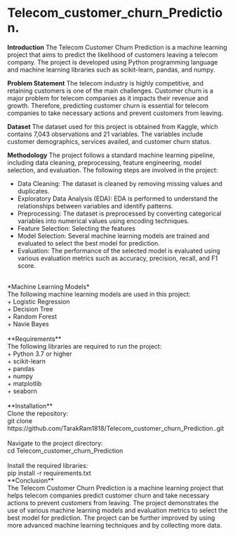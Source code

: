 # Telecom_customer_churn_Prediction.
**Introduction**
The Telecom Customer Churn Prediction is a machine learning project that aims to predict the likelihood of customers leaving a telecom company. The project is developed using Python programming language and machine learning libraries such as scikit-learn, pandas, and numpy.<br>

**Problem Statement**
The telecom industry is highly competitive, and retaining customers is one of the main challenges. Customer churn is a major problem for telecom companies as it impacts their revenue and growth. Therefore, predicting customer churn is essential for telecom companies to take necessary actions and prevent customers from leaving.<br>

**Dataset**
The dataset used for this project is obtained from Kaggle, which contains 7,043 observations and 21 variables. The variables include customer demographics, services availed, and customer churn status.<br>

**Methodology**
The project follows a standard machine learning pipeline, including data cleaning, preprocessing, feature engineering, model selection, and evaluation. The following steps are involved in the project:<br>

+ Data Cleaning: The dataset is cleaned by removing missing values and duplicates.<br>
+ Exploratory Data Analysis (EDA): EDA is performed to understand the relationships between variables and identify patterns.<br>
+ Preprocessing: The dataset is preprocessed by converting categorical variables into numerical values using encoding techniques.<br>
+ Feature Selection: Selecting the features<br>
+ Model Selection: Several machine learning models are trained and evaluated to select the best model for prediction.<br>
+ Evaluation: The performance of the selected model is evaluated using various evaluation metrics such as accuracy, precision, recall, and F1 score.<br>
<br>
*Machine Learning Models*<br>
The following machine learning models are used in this project:<br>
+ Logistic Regression<br>
+ Decision Tree<br>
+ Random Forest<br>
+ Navie Bayes<br>
<br>
**Requirements**<br>
The following libraries are required to run the project:<br>
+ Python 3.7 or higher<br>
+ scikit-learn<br>
+ pandas<br>
+ numpy<br>
+ matplotlib<br>
+ seaborn<br>
<br>
**Installation**<br>
Clone the repository:<br>
git clone https://github.com/TarakRam1818/Telecom_customer_churn_Prediction..git<br>
<br>
Navigate to the project directory:<br>
cd Telecom_customer_churn_Prediction<br>
<br>
Install the required libraries:<br>
pip install -r requirements.txt<br>
**Conclusion**<br>
The Telecom Customer Churn Prediction is a machine learning project that helps telecom companies predict customer churn and take necessary actions to prevent customers from leaving. The project demonstrates the use of various machine learning models and evaluation metrics to select the best model for prediction. The project can be further improved by using more advanced machine learning techniques and by collecting more data.
